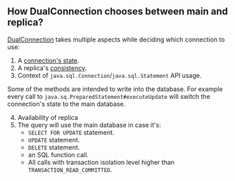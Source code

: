 ## How DualConnection chooses between main and replica?

[DualConnection](../src/main/java/com/atlassian/db/replica/api/DualConnection.java) takes multiple aspects while deciding
which connection to use:

1. A [connection's state](dual-connection-states.md).
2. A replica's [consistency](../src/main/java/com/atlassian/db/replica/spi/ReplicaConsistency.java).
3. Context of `java.sql.Connection`/`java.sql.Statement` API usage.

Some of the methods are intended to write into the database. For example every call to `java.sq.PreparedStatement#executeUpdate`
will switch the connection's state to the main database.

4. Availability of replica
5. The query will use the main database in case it's:
    - `SELECT FOR UPDATE` statement.
    - `UPDATE` statement.
    - `DELETE` statement.
    - an SQL function call.
    - All calls with transaction isolation level higher than `TRANSACTION_READ_COMMITTED`.
